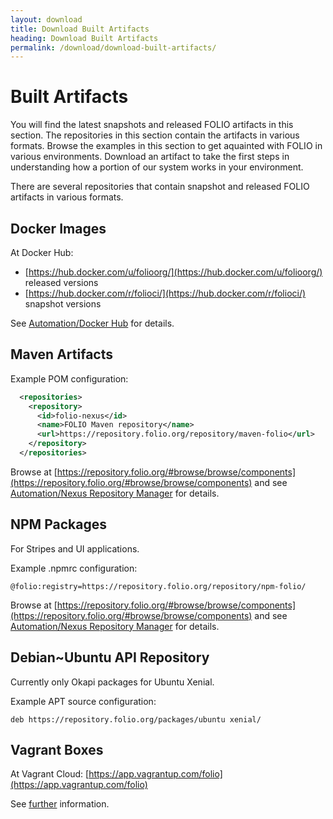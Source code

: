 ```yaml
---
layout: download
title: Download Built Artifacts
heading: Download Built Artifacts
permalink: /download/download-built-artifacts/
---
```


# Built Artifacts

You will find the latest snapshots and released FOLIO artifacts in this section.  The repositories in this section contain the artifacts in various formats.  Browse the examples in this section to get aquainted with FOLIO in various environments.  Download an artifact to take the first steps in understanding how a portion of our system works in your environment.

There are several repositories that contain snapshot and released FOLIO artifacts in various formats.

## Docker Images

At Docker Hub:

* [https://hub.docker.com/u/folioorg/](https://hub.docker.com/u/folioorg/) released versions
* [https://hub.docker.com/r/folioci/](https://hub.docker.com/r/folioci/) snapshot versions

See [Automation/Docker Hub](/doc/automation#docker-hub) for details.

## Maven Artifacts

Example POM configuration:

```xml
  <repositories>
    <repository>
      <id>folio-nexus</id>
      <name>FOLIO Maven repository</name>
      <url>https://repository.folio.org/repository/maven-folio</url>
    </repository>
  </repositories>
```

Browse at
[https://repository.folio.org/#browse/browse/components](https://repository.folio.org/#browse/browse/components)
and see [Automation/Nexus Repository Manager](/doc/automation#nexus-repository-manager)
for details.

## NPM Packages

For Stripes and UI applications.

Example .npmrc configuration:

```
@folio:registry=https://repository.folio.org/repository/npm-folio/
```

Browse at
[https://repository.folio.org/#browse/browse/components](https://repository.folio.org/#browse/browse/components)
and see [Automation/Nexus Repository Manager](/doc/automation#nexus-repository-manager)
for details.

## Debian~Ubuntu API Repository

Currently only Okapi packages for Ubuntu Xenial.

Example APT source configuration:

```
deb https://repository.folio.org/packages/ubuntu xenial/
```

## Vagrant Boxes

At Vagrant Cloud: [https://app.vagrantup.com/folio](https://app.vagrantup.com/folio)

See [further](https://github.com/folio-org/folio-ansible/blob/master/doc/index.md) information.